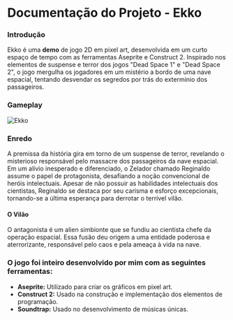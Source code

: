 # Documentação do Projeto - Ekko
### Introdução

Ekko é uma **demo** de jogo 2D em pixel art, desenvolvida em um curto espaço de tempo com as ferramentas Aseprite e Construct 2. Inspirado nos elementos de suspense e terror dos jogos "Dead Space 1" e "Dead Space 2", o jogo mergulha os jogadores em um mistério a bordo de uma nave espacial, tentando desvendar os segredos por trás do exterminio dos passageiros.

### Gameplay
![Ekko](ekko-gameplay.gif)

### Enredo

A premissa da história gira em torno de um suspense de terror, revelando o misterioso responsável pelo massacre dos passageiros da nave espacial. Em um alívio inesperado e diferenciado, o Zelador chamado Reginaldo assume o papel de protagonista, desafiando a noção convencional de heróis intelectuais. Apesar de não possuir as habilidades intelectuais dos cientistas, Reginaldo se destaca por seu carisma e esforço excepcionais, tornando-se a última esperança para derrotar o terrível vilão.

#### O Vilão

O antagonista é um alien simbionte que se fundiu ao cientista chefe da operação espacial. Essa fusão deu origem a uma entidade poderosa e aterrorizante, responsável pelo caos e pela ameaça à vida na nave.

### O jogo foi inteiro desenvolvido por mim com as seguintes ferramentas:
- **Aseprite:** Utilizado para criar os gráficos em pixel art.
- **Construct 2:** Usado na construção e implementação dos elementos de programação.
- **Soundtrap:** Usado no desenvolvimento de músicas únicas.
